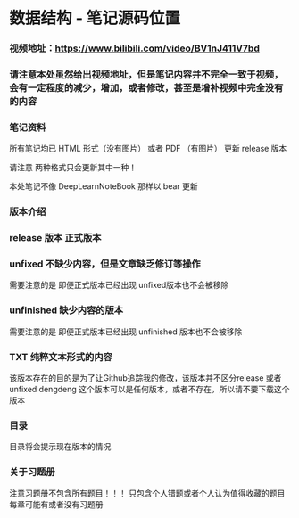 # 数据结构 - 笔记源码位置

### 视频地址：https://www.bilibili.com/video/BV1nJ411V7bd

### 请注意本处虽然给出视频地址，但是笔记内容并不完全一致于视频，会有一定程度的减少，增加，或者修改，甚至是增补视频中完全没有的内容

### 笔记资料

所有笔记均已 HTML 形式（没有图片） 或者 PDF （有图片） 更新 release 版本

请注意 两种格式只会更新其中一种！

本处笔记不像 DeepLearnNoteBook 那样以 bear 更新

### 版本介绍

### release 版本 正式版本 

### unfixed 不缺少内容，但是文章缺乏修订等操作

需要注意的是 即便正式版本已经出现 unfixed版本也不会被移除

### unfinished 缺少内容的版本

需要注意的是 即便正式版本已经出现 unfinished 版本也不会被移除

### TXT 纯粹文本形式的内容
该版本存在的目的是为了让Github追踪我的修改，该版本并不区分release 或者 unfixed dengdeng
这个版本可以是任何版本，或者不存在，所以请不要下载这个版本

### 目录
目录将会提示现在版本的情况

### 关于习题册
注意习题册不包含所有题目！！！
只包含个人错题或者个人认为值得收藏的题目
每章可能有或者没有习题册

